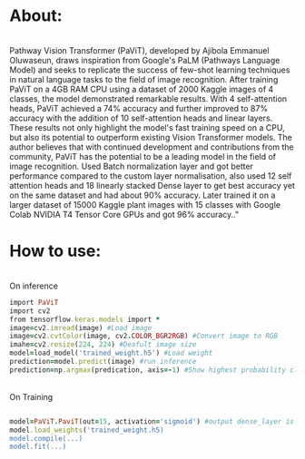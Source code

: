 <h1>About:</h1><br>
Pathway Vision Transformer (PaViT), developed by Ajibola Emmanuel Oluwaseun, draws inspiration from Google's PaLM (Pathways Language Model) and seeks to replicate the success of few-shot learning techniques in natural language tasks to the field of image recognition. After training PaViT on a 4GB RAM CPU using a dataset of 2000 Kaggle images of 4 classes, the model demonstrated remarkable results. With 4 self-attention heads, PaViT achieved a 74% accuracy and further improved to 87% accuracy with the addition of 10 self-attention heads and linear layers. These results not only highlight the model's fast training speed on a CPU, but also its potential to outperform existing Vision Transformer models. The author believes that with continued development and contributions from the community, PaViT has the potential to be a leading model in the field of image recognition. Used Batch normalization layer and got better performance compared to the custom layer normalisation, also used 12 self attention heads and 18 linearly stacked Dense layer to get best accuracy yet on the same dataset and had about 90% accuracy. Later trained it on a larger dataset of 15000 Kaggle plant images with 15 classes with Google Colab NVIDIA T4 Tensor Core GPUs and got 96% accuracy.."



<h1>How to use:</h1>
<br>
On inference</br>

```ruby
import PaViT 
import cv2
from tensorflow.keras.models import *
image=cv2.imread(image) #Load image
image=cv2.cvtColor(image, cv2.COLOR_BGR2RGB) #Convert image to RGB
imahe=cv2.resize(224, 224) #Deafult image size
model=load_model('trained_weight.h5') #Load weight
prediction=model.predict(image) #run inference
prediction=np.argmax(predication, axis=-1) #Show highest probability class
```
<br>On Training</br>
```ruby

model=PaViT.PaviT(out=15, activation='sigmoid') #output dense_layer is 15, output activation 15
model.load_weights('trained_weight.h5)
model.compile(...)
model.fit(...)
```


